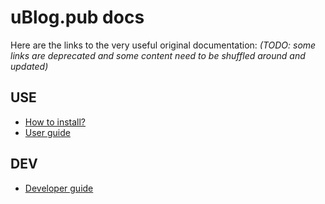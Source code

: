 # uBlog.pub docs

Here are the links to the very useful original documentation:
*(TODO: some links are deprecated and some content need to be shuffled around and updated)*

## USE
- [How to install?](install.md)
- [User guide](user_guide.md)

## DEV
- [Developer guide](developer_guide.md)
